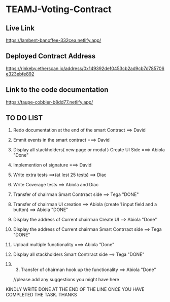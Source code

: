 # TEAMJ-Voting-Contract

## Live Link

https://lambent-banoffee-332cea.netlify.app/

## Deployed Contract Address

https://rinkeby.etherscan.io/address/0x149392def0453cb2ad9cb7d785706e323ebfe892

## Link to the code documentation

https://taupe-cobbler-b8dd77.netlify.app/

## TO DO LIST

1. Redo documentation at the end of the smart Contract ==> David
2. Emmit events in the smart contract ===> David
3. Display all stackholders( new page or modal ) Create UI Side ===> Abiola "Done"
4. Implemention of signature ===> David
5. Write extra tests ==>(at lest 25 tests) ==> Diac
6. Write Coverage tests ==> Abiola and Diac
7. Transfer of chairman Smart Contrract side ==> Tega "DONE"
8. Transfer of chairman UI creation ==> Abiola (create 1 input field and a button) ==> Abiola "DONE"
9. Display the address of Current chairman Create UI ==> Abiola "Done"
10. Display the address of Current chairman Smart Contrract side ==> Tega "DONE"
11. Upload multiple functionality ===> Abiola "Done"
12. Display all stackholders Smart Contrract side ==> Tega "DONE"
13. 3. Transfer of chairman hook up the functionality ==> Abiola "Done"



    //please add any suggestions you might have here

KINDLY WRITE DONE AT THE END OF THE LINE ONCE YOU HAVE COMPLETED THE TASK.
THANKS
